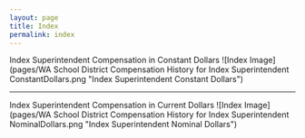 ```yaml
---
layout: page
title: Index
permalink: index
---
```



Index Superintendent Compensation in Constant Dollars
![Index Image](pages/WA School District Compensation History for Index Superintendent ConstantDollars.png "Index Superintendent Constant Dollars")
___

Index Superintendent Compensation in Current Dollars
![Index Image](pages/WA School District Compensation History for Index Superintendent NominalDollars.png "Index Superintendent Nominal Dollars")